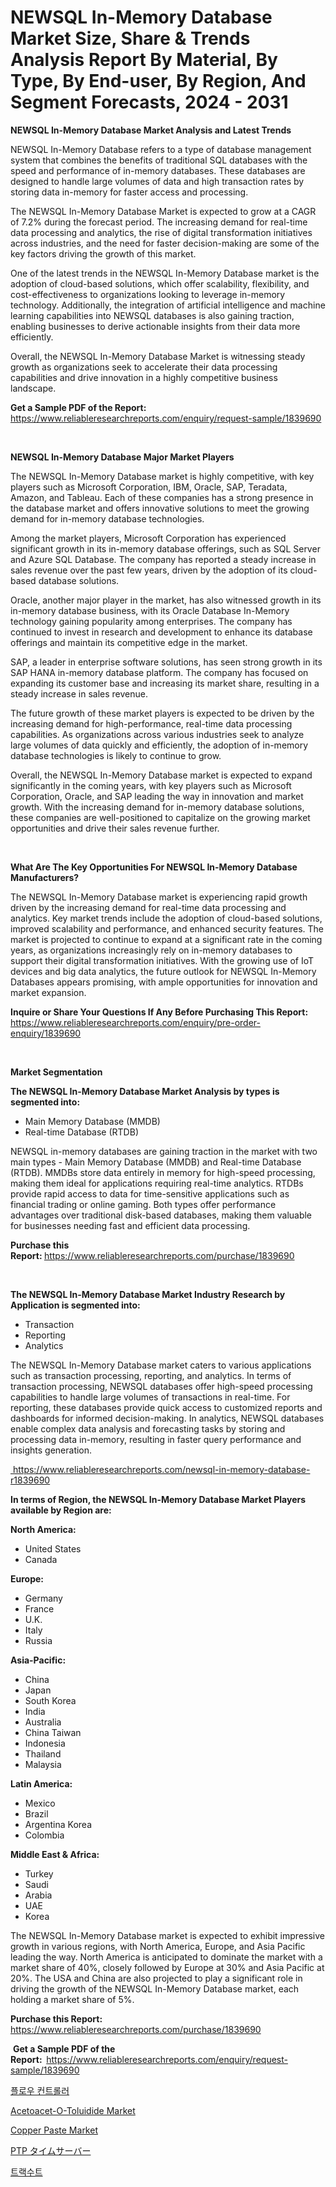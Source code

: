 <p><h1>NEWSQL In-Memory Database Market Size, Share & Trends Analysis Report By Material, By Type, By End-user, By Region, And Segment Forecasts, 2024 - 2031</h1></p><p><strong>NEWSQL In-Memory Database Market Analysis and Latest Trends</strong></p>
<p><p>NEWSQL In-Memory Database refers to a type of database management system that combines the benefits of traditional SQL databases with the speed and performance of in-memory databases. These databases are designed to handle large volumes of data and high transaction rates by storing data in-memory for faster access and processing.</p><p>The NEWSQL In-Memory Database Market is expected to grow at a CAGR of 7.2% during the forecast period. The increasing demand for real-time data processing and analytics, the rise of digital transformation initiatives across industries, and the need for faster decision-making are some of the key factors driving the growth of this market.</p><p>One of the latest trends in the NEWSQL In-Memory Database market is the adoption of cloud-based solutions, which offer scalability, flexibility, and cost-effectiveness to organizations looking to leverage in-memory technology. Additionally, the integration of artificial intelligence and machine learning capabilities into NEWSQL databases is also gaining traction, enabling businesses to derive actionable insights from their data more efficiently.</p><p>Overall, the NEWSQL In-Memory Database Market is witnessing steady growth as organizations seek to accelerate their data processing capabilities and drive innovation in a highly competitive business landscape.</p></p>
<p><strong>Get a Sample PDF of the Report:&nbsp;</strong> <a href="https://www.reliableresearchreports.com/enquiry/request-sample/1839690">https://www.reliableresearchreports.com/enquiry/request-sample/1839690</a></p>
<p>&nbsp;</p>
<p><strong>NEWSQL In-Memory Database Major Market Players</strong></p>
<p><p>The NEWSQL In-Memory Database market is highly competitive, with key players such as Microsoft Corporation, IBM, Oracle, SAP, Teradata, Amazon, and Tableau. Each of these companies has a strong presence in the database market and offers innovative solutions to meet the growing demand for in-memory database technologies.</p><p>Among the market players, Microsoft Corporation has experienced significant growth in its in-memory database offerings, such as SQL Server and Azure SQL Database. The company has reported a steady increase in sales revenue over the past few years, driven by the adoption of its cloud-based database solutions.</p><p>Oracle, another major player in the market, has also witnessed growth in its in-memory database business, with its Oracle Database In-Memory technology gaining popularity among enterprises. The company has continued to invest in research and development to enhance its database offerings and maintain its competitive edge in the market.</p><p>SAP, a leader in enterprise software solutions, has seen strong growth in its SAP HANA in-memory database platform. The company has focused on expanding its customer base and increasing its market share, resulting in a steady increase in sales revenue.</p><p>The future growth of these market players is expected to be driven by the increasing demand for high-performance, real-time data processing capabilities. As organizations across various industries seek to analyze large volumes of data quickly and efficiently, the adoption of in-memory database technologies is likely to continue to grow.</p><p>Overall, the NEWSQL In-Memory Database market is expected to expand significantly in the coming years, with key players such as Microsoft Corporation, Oracle, and SAP leading the way in innovation and market growth. With the increasing demand for in-memory database solutions, these companies are well-positioned to capitalize on the growing market opportunities and drive their sales revenue further.</p></p>
<p>&nbsp;</p>
<p><strong>What Are The Key Opportunities For NEWSQL In-Memory Database Manufacturers?</strong></p>
<p><p>The NEWSQL In-Memory Database market is experiencing rapid growth driven by the increasing demand for real-time data processing and analytics. Key market trends include the adoption of cloud-based solutions, improved scalability and performance, and enhanced security features. The market is projected to continue to expand at a significant rate in the coming years, as organizations increasingly rely on in-memory databases to support their digital transformation initiatives. With the growing use of IoT devices and big data analytics, the future outlook for NEWSQL In-Memory Databases appears promising, with ample opportunities for innovation and market expansion.</p></p>
<p><strong>Inquire or Share Your Questions If Any Before Purchasing This Report:</strong> <a href="https://www.reliableresearchreports.com/enquiry/pre-order-enquiry/1839690">https://www.reliableresearchreports.com/enquiry/pre-order-enquiry/1839690</a></p>
<p>&nbsp;</p>
<p><strong>Market Segmentation</strong></p>
<p><strong>The NEWSQL In-Memory Database Market Analysis by types is segmented into:</strong></p>
<p><ul><li>Main Memory Database (MMDB)</li><li>Real-time Database (RTDB)</li></ul></p>
<p><p>NEWSQL in-memory databases are gaining traction in the market with two main types - Main Memory Database (MMDB) and Real-time Database (RTDB). MMDBs store data entirely in memory for high-speed processing, making them ideal for applications requiring real-time analytics. RTDBs provide rapid access to data for time-sensitive applications such as financial trading or online gaming. Both types offer performance advantages over traditional disk-based databases, making them valuable for businesses needing fast and efficient data processing.</p></p>
<p><strong>Purchase this Report:&nbsp;</strong><a href="https://www.reliableresearchreports.com/purchase/1839690">https://www.reliableresearchreports.com/purchase/1839690</a></p>
<p>&nbsp;</p>
<p><strong>The NEWSQL In-Memory Database Market Industry Research by Application is segmented into:</strong></p>
<p><ul><li>Transaction</li><li>Reporting</li><li>Analytics</li></ul></p>
<p><p>The NEWSQL In-Memory Database market caters to various applications such as transaction processing, reporting, and analytics. In terms of transaction processing, NEWSQL databases offer high-speed processing capabilities to handle large volumes of transactions in real-time. For reporting, these databases provide quick access to customized reports and dashboards for informed decision-making. In analytics, NEWSQL databases enable complex data analysis and forecasting tasks by storing and processing data in-memory, resulting in faster query performance and insights generation.</p></p>
<p><a href="https://www.reliableresearchreports.com/newsql-in-memory-database-r1839690">&nbsp;https://www.reliableresearchreports.com/newsql-in-memory-database-r1839690</a></p>
<p><strong>In terms of Region, the NEWSQL In-Memory Database Market Players available by Region are:</strong></p>
<p>
    <p> <strong> North America: </strong>
        <ul>
            <li>United States</li>
            <li>Canada</li>
        </ul>
        </p> 
    <p> <strong> Europe: </strong>
        <ul>
            <li>Germany</li>
            <li>France</li>
            <li>U.K.</li>
            <li>Italy</li>
            <li>Russia</li>
        </ul>
        </p> 
    <p> <strong> Asia-Pacific: </strong>
        <ul>
            <li>China</li>
            <li>Japan</li>
            <li>South Korea</li>
            <li>India</li>
            <li>Australia</li>
            <li>China Taiwan</li>
            <li>Indonesia</li>
            <li>Thailand</li>
            <li>Malaysia</li>
        </ul>
        </p> 
    <p> <strong> Latin America: </strong>
        <ul>
            <li>Mexico</li>
            <li>Brazil</li>
            <li>Argentina Korea</li>
            <li>Colombia</li>
        </ul>
        </p> 
    <p> <strong> Middle East & Africa: </strong>
        <ul>
            <li>Turkey</li>
            <li>Saudi</li>
            <li>Arabia</li>
            <li>UAE</li>
            <li>Korea</li>
        </ul>
    </p>
    </p>
<p><p>The NEWSQL In-Memory Database market is expected to exhibit impressive growth in various regions, with North America, Europe, and Asia Pacific leading the way. North America is anticipated to dominate the market with a market share of 40%, closely followed by Europe at 30% and Asia Pacific at 20%. The USA and China are also projected to play a significant role in driving the growth of the NEWSQL In-Memory Database market, each holding a market share of 5%.</p></p>
<p><strong>Purchase this Report: </strong><a href="https://www.reliableresearchreports.com/purchase/1839690">https://www.reliableresearchreports.com/purchase/1839690</a></p>
<p>&nbsp;<strong>Get a Sample PDF of the Report:&nbsp;&nbsp;</strong><a href="https://www.reliableresearchreports.com/enquiry/request-sample/1839690">https://www.reliableresearchreports.com/enquiry/request-sample/1839690</a></p>
<p><strong></strong></p>
<p><p><a href="https://medium.com/@dellkoepp03/%ED%9D%90%EB%A6%84-%EC%A0%9C%EC%96%B4%EA%B8%B0-%EC%8B%9C%EC%9E%A5-%EC%8B%9C%EC%9E%A5-cagr-%EC%8B%9C%EC%9E%A5-%EB%8F%99%ED%96%A5-%EB%B0%8F-%EC%84%B1%EC%9E%A5-%EC%A0%84%EB%9E%B5%EC%97%90-%EB%8C%80%ED%95%9C-%ED%86%B5%EC%B0%B0%EB%A0%A5-e4a7a9082240">플로우 컨트롤러</a></p><p><a href="https://www.linkedin.com/pulse/insights-acetoacet-o-toluidide-market-size-analysing-02c3f">Acetoacet-O-Toluidide Market</a></p><p><a href="https://www.linkedin.com/pulse/copper-paste-market-size-growth-outlook-from-2024-2031-projecting-mpiif">Copper Paste Market</a></p><p><a href="https://medium.com/@jarredmertz53/ptp%E3%82%BF%E3%82%A4%E3%83%A0%E3%82%B5%E3%83%BC%E3%83%90%E3%83%BC%E5%B8%82%E5%A0%B4%E3%81%AF%E5%B8%82%E5%A0%B4%E3%82%B7%E3%82%A7%E3%82%A2-%E5%B8%82%E5%A0%B4%E3%83%88%E3%83%AC%E3%83%B3%E3%83%89-%E5%B8%82%E5%A0%B4%E6%88%90%E9%95%B7%E3%81%AB%E9%96%A2%E3%81%99%E3%82%8B%E6%83%85%E5%A0%B1%E3%82%92%E6%8F%90%E4%BE%9B%E3%81%97%E3%81%BE%E3%81%99-19ce845deeda">PTP タイムサーバー</a></p><p><a href="https://medium.com/@edenger98079sgb/%ED%8A%B8%EB%9E%99%EC%88%98%ED%8A%B8-%EC%8B%9C%EC%9E%A5-%EA%B7%9C%EB%AA%A8-cagr-2024-2030%EB%85%84-%ED%8A%B8%EB%A0%8C%EB%93%9C-16c84e532a8e">트랙수트</a></p></p>